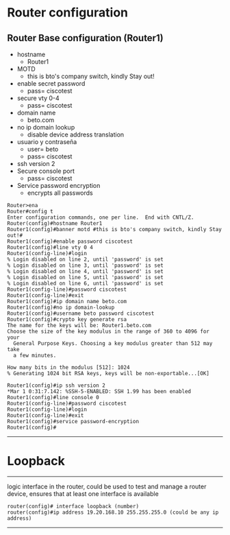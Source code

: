 # Router configuration

## Router Base configuration (Router1) 

- hostname
  * Router1
- MOTD
  * this is bto's company switch, kindly Stay out!
- enable secret password
  * pass= ciscotest
- secure vty 0-4
  * pass= ciscotest
- domain name
  * beto.com
- no ip domain lookup
  * disable device address translation
- usuario y contraseña
  * user= beto
  * pass= ciscotest
- ssh version 2
- Secure console port
  * pass= ciscotest
- Service password encryption
  * encrypts all passwords

```
Router>ena
Router#config t
Enter configuration commands, one per line.  End with CNTL/Z.
Router(config)#hostname Router1
Router1(config)#banner motd #this is bto's company switch, kindly Stay out!#
Router1(config)#enable password ciscotest
Router1(config)#line vty 0 4
Router1(config-line)#login
% Login disabled on line 2, until 'password' is set
% Login disabled on line 3, until 'password' is set
% Login disabled on line 4, until 'password' is set
% Login disabled on line 5, until 'password' is set
% Login disabled on line 6, until 'password' is set
Router1(config-line)#password ciscotest
Router1(config-line)#exit
Router1(config)#ip domain name beto.com
Router1(config)#no ip domain-lookup
Router1(config)#username beto password ciscotest
Router1(config)#crypto key generate rsa
The name for the keys will be: Router1.beto.com
Choose the size of the key modulus in the range of 360 to 4096 for your
  General Purpose Keys. Choosing a key modulus greater than 512 may take
  a few minutes.

How many bits in the modulus [512]: 1024
% Generating 1024 bit RSA keys, keys will be non-exportable...[OK]

Router1(config)#ip ssh version 2
*Mar 1 0:31:7.142: %SSH-5-ENABLED: SSH 1.99 has been enabled
Router1(config)#line console 0
Router1(config-line)#password ciscotest
Router1(config-line)#login
Router1(config-line)#exit
Router1(config)#service password-encryption
Router1(config)#
```
***
# Loopback
***
logic interface in the router, could be used to test and manage a router device, ensures that at least one interface is available
```
router(config)# interface loopback (number)
router(config)#ip address 19.20.168.10 255.255.255.0 (could be any ip address)
```
***

